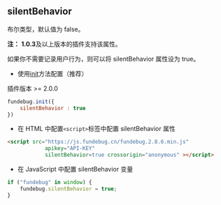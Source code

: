 ## silentBehavior

布尔类型，默认值为 false。

**注：** **1.0.3**及以上版本的插件支持该属性。

如果你不需要记录用户行为，则可以将 silentBehavior 属性设为 true。

- 使用[init](../api/init.md)方法配置（推荐）

插件版本 >= 2.0.0

```js
fundebug.init({
    silentBehavior : true
})
```

-   在 HTML 中配置`<script>`标签中配置 silentBehavior 属性

```html
<script src="https://js.fundebug.cn/fundebug.2.8.6.min.js"
            apikey="API-KEY"
            silentBehavior=true crossorigin="anonymous" ></script>
```

-   在 JavaScript 中配置 silentBehavior 变量

```js
if ("fundebug" in window) {
    fundebug.silentBehavior = true;
}
```

